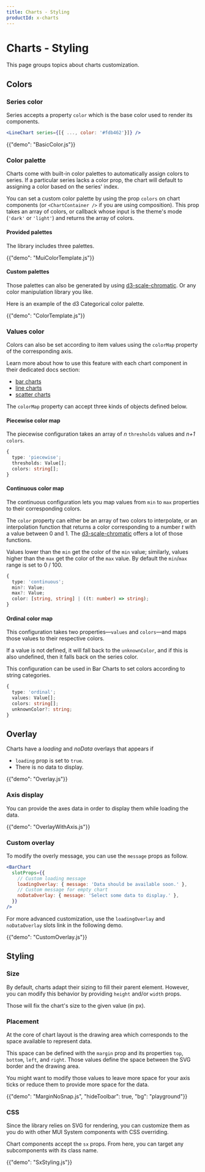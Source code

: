```yaml
---
title: Charts - Styling
productId: x-charts
---
```


# Charts - Styling

<p class="description">This page groups topics about charts customization.</p>

## Colors

### Series color

Series accepts a property `color` which is the base color used to render its components.

```jsx
<LineChart series={[{ ..., color: '#fdb462'}]} />
```

{{"demo": "BasicColor.js"}}

### Color palette

Charts come with built-in color palettes to automatically assign colors to series.
If a particular series lacks a color prop, the chart will default to assigning a color based on the series' index.

You can set a custom color palette by using the prop `colors` on chart components (or `<ChartContainer />` if you are using composition).
This prop takes an array of colors, or callback whose input is the theme's mode (`'dark'` or `'light'`) and returns the array of colors.

#### Provided palettes

The library includes three palettes.

{{"demo": "MuiColorTemplate.js"}}

#### Custom palettes

Those palettes can also be generated by using [d3-scale-chromatic](https://observablehq.com/@d3/color-schemes).
Or any color manipulation library you like.

Here is an example of the d3 Categorical color palette.

{{"demo": "ColorTemplate.js"}}

### Values color

Colors can also be set according to item values using the `colorMap` property of the corresponding axis.

Learn more about how to use this feature with each chart component in their dedicated docs section:

- [bar charts](/x/react-charts/bars/#color-scale)
- [line charts](/x/react-charts/lines/#color-scale)
- [scatter charts](/x/react-charts/scatter/#color-scale)

The `colorMap` property can accept three kinds of objects defined below.

#### Piecewise color map

The piecewise configuration takes an array of _n_ `thresholds` values and _n+1_ `colors`.

```ts
{
  type: 'piecewise';
  thresholds: Value[];
  colors: string[];
}
```

#### Continuous color map

The continuous configuration lets you map values from `min` to `max` properties to their corresponding colors.

The `color` property can either be an array of two colors to interpolate, or an interpolation function that returns a color corresponding to a number _t_ with a value between 0 and 1.
The [d3-scale-chromatic](https://d3js.org/d3-scale-chromatic) offers a lot of those functions.

Values lower than the `min` get the color of the `min` value; similarly, values higher than the `max` get the color of the `max` value.
By default the `min`/`max` range is set to 0 / 100.

```ts
{
  type: 'continuous';
  min?: Value;
  max?: Value;
  color: [string, string] | ((t: number) => string);
}
```

#### Ordinal color map

This configuration takes two properties—`values` and `colors`—and maps those values to their respective colors.

If a value is not defined, it will fall back to the `unknownColor`, and if this is also undefined, then it falls back on the series color.

This configuration can be used in Bar Charts to set colors according to string categories.

```ts
{
  type: 'ordinal';
  values: Value[];
  colors: string[];
  unknownColor?: string;
}
```

## Overlay

Charts have a _loading_ and _noData_ overlays that appears if

- `loading` prop is set to `true`.
- There is no data to display.

{{"demo": "Overlay.js"}}

### Axis display

You can provide the axes data in order to display them while loading the data.

{{"demo": "OverlayWithAxis.js"}}

### Custom overlay

To modify the overly message, you can use the `message` props as follow.

```jsx
<BarChart
  slotProps={{
    // Custom loading message
    loadingOverlay: { message: 'Data should be available soon.' },
    // Custom message for empty chart
    noDataOverlay: { message: 'Select some data to display.' },
  }}
/>
```

For more advanced customization, use the `loadingOverlay` and `noDataOverlay` slots link in the following demo.

{{"demo": "CustomOverlay.js"}}

## Styling

### Size

By default, charts adapt their sizing to fill their parent element.
However, you can modify this behavior by providing `height` and/or `width` props.

Those will fix the chart's size to the given value (in px).

### Placement

At the core of chart layout is the drawing area which corresponds to the space available to represent data.

This space can be defined with the `margin` prop and its properties `top`, `bottom`, `left`, and `right`.
Those values define the space between the SVG border and the drawing area.

You might want to modify those values to leave more space for your axis ticks or reduce them to provide more space for the data.

{{"demo": "MarginNoSnap.js", "hideToolbar": true, "bg": "playground"}}

### CSS

Since the library relies on SVG for rendering, you can customize them as you do with other MUI System components with CSS overriding.

Chart components accept the `sx` props.
From here, you can target any subcomponents with its class name.

{{"demo": "SxStyling.js"}}
